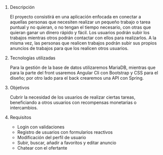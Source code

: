 1. Descripción

    El proyecto consistirá en una aplicación enfocada en conectar a aquellas
    personas que necesiten realizar un pequeño trabajo o tarea puntual y no
    quieran, o no tengan el tiempo necesario, con otras que quieran ganar un
    dinero rápido y fácil.
    Los usuarios podrán subir los trabajos mientras otros podrán contactar con
    ellos para realizarlos. A la misma vez, las personas que realicen trabajos
    podrán subir sus propios anuncios de trabajos para que los realicen otros
    usuarios.
    
2. Tecnologías utilizadas

    Para la gestión de la base de datos utilizaremos MariaDB, mientras que para
    la parte del front usaremos Angular Cli con Bootstrap y CSS para el diseño;
    por otro lado para el back crearemos una API con Spring.
    
3. Objetivos

    Cubrir la necesidad de los usuarios de realizar ciertas tareas, beneficiando a
    otros usuarios con recompensas monetarias o intercambios.
    
4. Requisitos
    - Login con validaciones
    - Registro de usuarios con formularios reactivos
    - Modificación del perfil de usuario
    - Subir, buscar, añadir a favoritos y editar anuncio
    - Chatear con el ofertante
